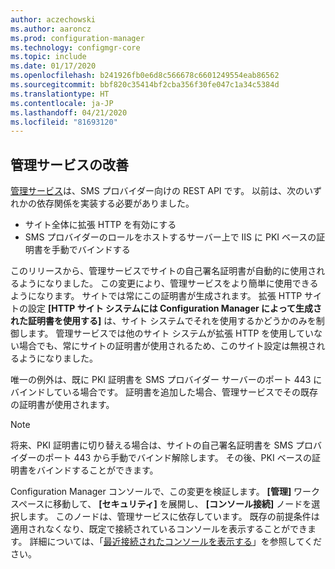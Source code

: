 ```yaml
---
author: aczechowski
ms.author: aaroncz
ms.prod: configuration-manager
ms.technology: configmgr-core
ms.topic: include
ms.date: 01/17/2020
ms.openlocfilehash: b241926fb0e6d8c566678c6601249554eab86562
ms.sourcegitcommit: bbf820c35414bf2cba356f30fe047c1a34c5384d
ms.translationtype: HT
ms.contentlocale: ja-JP
ms.lasthandoff: 04/21/2020
ms.locfileid: "81693120"
---
```

## <a name="improvements-to-administration-service"></a><a name="bkmk_rest"></a> 管理サービスの改善

<!--5728365-->

[管理サービス](../../../../plan-design/hierarchy/plan-for-the-sms-provider.md#bkmk_admin-service)は、SMS プロバイダー向けの REST API です。 以前は、次のいずれかの依存関係を実装する必要がありました。

- サイト全体に拡張 HTTP を有効にする
- SMS プロバイダーのロールをホストするサーバー上で IIS に PKI ベースの証明書を手動でバインドする

このリリースから、管理サービスでサイトの自己署名証明書が自動的に使用されるようになりました。 この変更により、管理サービスをより簡単に使用できるようになります。 サイトでは常にこの証明書が生成されます。 拡張 HTTP サイトの設定 **[HTTP サイト システムには Configuration Manager によって生成された証明書を使用する]** は、サイト システムでそれを使用するかどうかのみを制御します。 管理サービスでは他のサイト システムが拡張 HTTP を使用していない場合でも、常にサイトの証明書が使用されるため、このサイト設定は無視されるようになりました。

唯一の例外は、既に PKI 証明書を SMS プロバイダー サーバーのポート 443 にバインドしている場合です。 証明書を追加した場合、管理サービスでその既存の証明書が使用されます。

> [!NOTE]
> 将来、PKI 証明書に切り替える場合は、サイトの自己署名証明書を SMS プロバイダーのポート 443 から手動でバインド解除します。 その後、PKI ベースの証明書をバインドすることができます。

Configuration Manager コンソールで、この変更を検証します。 **[管理]** ワークスペースに移動して、 **[セキュリティ]** を展開し、 **[コンソール接続]** ノードを選択します。 このノードは、管理サービスに依存しています。 既存の前提条件は適用されなくなり、既定で接続されているコンソールを表示することができます。 詳細については、「[最近接続されたコンソールを表示する](../../../../servers/manage/admin-console.md#bkmk_viewconnected)」を参照してください。
